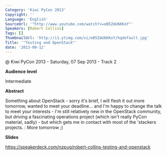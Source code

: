 ```yaml
---
Category: 'Kiwi PyCon 2013'
Copyright: ''
Language: 'English'
SourceUrl: '"http://www.youtube.com/watch?v=eB5ZmU6KKoY"'
Speakers: [Robert Collins]
Tags: []
ThumbnailUrl: 'http://i1.ytimg.com/vi/eB5ZmU6KKoY/hqdefault.jpg'
Title: '"Testing and OpenStack"'
date: '2013-09-12'
---
```

@ Kiwi PyCon 2013 - Saturday, 07 Sep 2013 - Track 2

**Audience level**

Intermediate

**Abstract**

Something about OpenStack - sorry it's brief, I will flesh it out more tomorrow, wanted to meet your deadline... and I'm happy to change the talk to meet your interests - I'm still relatively new in the OpenStack community, but driving a fascinating operations project (which isn't really PyCon material, sadly) - but which gets me in contact with most of the 'stackers projects. : More tomorrow ;)

**Slides**

https://speakerdeck.com/nzpug/robert-collins-testing-and-openstack